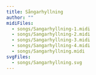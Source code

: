 ```yaml
---
title: Sångarhyllning
author: ""
midiFiles:
  - songs/Sangarhyllning-1.midi
  - songs/Sangarhyllning-2.midi
  - songs/Sangarhyllning-3.midi
  - songs/Sangarhyllning-4.midi
  - songs/Sangarhyllning.midi
svgFiles:
  - songs/Sangarhyllning.svg
---
```

